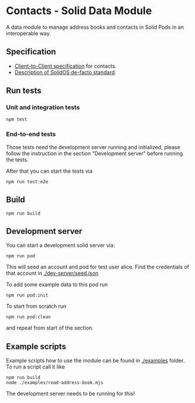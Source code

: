 # Contacts - Solid Data Module

A data module to manage address books and contacts in Solid Pods in an
interoperable way.

## Specification

- [Client-to-Client specification](https://github.com/solid/contacts) for
  contacts.
- [Description of SolidOS de-facto standard](https://pdsinterop.org/conventions/addressbook/).

## Run tests

### Unit and integration tests

```shell
npm test
```

### End-to-end tests

Those tests need the development server running and initialized, please follow the instruction in the section "Development server" before running the tests.

After that you can start the tests via

```shell
npm run test:e2e
```

## Build

```shell
npm run build
```

## Development server

You can start a development solid server via:

```shell
npm run pod
```

This will seed an account and pod for test user alice. Find the credentials of
that account in [./dev-server/seed.json](./dev-server/seed.json)

To add some example data to this pod run

```shell
npm run pod:init
```

To start from scratch run

```shell
npm run pod:clean
```

and repeat from start of the section.

## Example scripts

Example scripts how to use the module can be found in [./examples](./examples) folder. To run a script call it like

```shell
npm run build
node ./examples/read-address-book.mjs
```

The development server needs to be running for this!